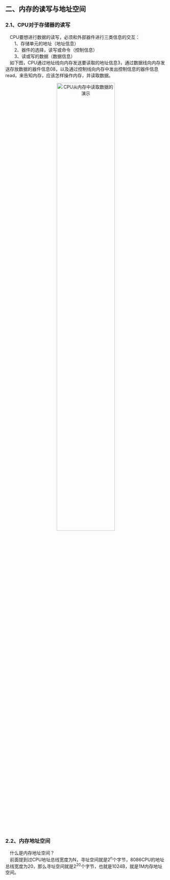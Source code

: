 ## 二、内存的读写与地址空间  
### 2.1、CPU对于存储器的读写  
&emsp;CPU要想进行数据的读写，必须和外部器件进行三类信息的交互：  
&emsp;&emsp;1、存储单元的地址（地址信息）  
&emsp;&emsp;2、器件的选择，读写或命令（控制信息）  
&emsp;&emsp;3、读或写的数据（数据信息）   
&emsp;如下图，CPU通过地址线向内存发送要读取的地址信息3，通过数据线向内存发送存放数据的器件信息08，以及通过控制线向内存中发出控制信息的器件信息read，来告知内存，应该怎样操作内存，并读取数据。   
<div align="center">
<img src = "https://github.com/V9n0m/Assembly-language-study-notes/assets/81289456/db95ce44-dc22-407d-9039-ee93f633ebd2" alt="CPU从内存中读取数据的演示" width = 60%>
</div>  
 
### 2.2、内存地址空间  
&emsp;什么是内存地址空间？  
&emsp;前面提到过CPU地址总线宽度为N，寻址空间就是2<sup>n</sup>个字节，8086CPU的地址总线宽度为20，那么寻址空间就是2<sup>20</sup>个字节，也就是1024B，就是1M内存地址空间。
